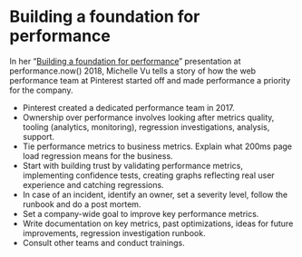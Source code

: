 <!--
tags:
  - worth-watching
  - performance
description: A story of how the web performance team at Pinterest started off and made performance a priority for the company.
share-image: og-preview.png
gh-issue-id: 41
-->

# Building a foundation for performance

In her “[Building a foundation for performance](https://www.youtube.com/watch?v=FBeR6QvroEQ)” presentation at performance.now() 2018, Michelle Vu tells a story of how the web performance team at Pinterest started off and made performance a priority for the company.

- Pinterest created a dedicated performance team in 2017.
- Ownership over performance involves looking after metrics quality, tooling (analytics, monitoring), regression investigations, analysis, support.
- Tie performance metrics to business metrics. Explain what 200ms page load regression means for the business.
- Start with building trust by validating performance metrics, implementing confidence tests, creating graphs reflecting real user experience and catching regressions.
- In case of an incident, identify an owner, set a severity level, follow the runbook and do a post mortem.
- Set a company-wide goal to improve key performance metrics.
- Write documentation on key metrics, past optimizations, ideas for future improvements, regression investigation runbook.
- Consult other teams and conduct trainings.

<!--: class="post__content-list" -->
